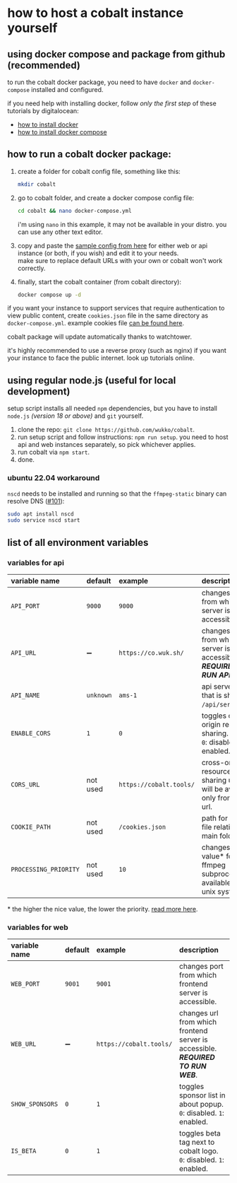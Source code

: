 # how to host a cobalt instance yourself
## using docker compose and package from github (recommended)
to run the cobalt docker package, you need to have `docker` and `docker-compose` installed and configured.

if you need help with installing docker, follow *only the first step* of these tutorials by digitalocean:
- [how to install docker](https://www.digitalocean.com/community/tutorial-collections/how-to-install-and-use-docker)
- [how to install docker compose](https://www.digitalocean.com/community/tutorial-collections/how-to-install-docker-compose)

## how to run a cobalt docker package: 
1. create a folder for cobalt config file, something like this:  
    ```sh
    mkdir cobalt
    ```  

2. go to cobalt folder, and create a docker compose config file:  
    ```sh
    cd cobalt && nano docker-compose.yml
    ```  
    i'm using `nano` in this example, it may not be available in your distro. you can use any other text editor.  

3. copy and paste the [sample config from here](https://github.com/wukko/cobalt/blob/current/docs/examples/docker-compose.example.yml) for either web or api instance (or both, if you wish) and edit it to your needs.  
    make sure to replace default URLs with your own or cobalt won't work correctly.  

4. finally, start the cobalt container (from cobalt directory):
    ```sh
    docker compose up -d
    ```

if you want your instance to support services that require authentication to view public content, create `cookies.json` file in the same directory as `docker-compose.yml`. example cookies file [can be found here](https://github.com/wukko/cobalt/blob/current/docs/examples/cookies.example.json).

cobalt package will update automatically thanks to watchtower.

it's highly recommended to use a reverse proxy (such as nginx) if you want your instance to face the public internet. look up tutorials online.

## using regular node.js (useful for local development)
setup script installs all needed `npm` dependencies, but you have to install `node.js` *(version 18 or above)* and `git` yourself.

1. clone the repo: `git clone https://github.com/wukko/cobalt`.
2. run setup script and follow instructions: `npm run setup`. you need to host api and web instances separately, so pick whichever applies.
3. run cobalt via `npm start`.
4. done.

### ubuntu 22.04 workaround
`nscd` needs to be installed and running so that the `ffmpeg-static` binary can resolve DNS ([#101](https://github.com/wukko/cobalt/issues/101#issuecomment-1494822258)):

```bash
sudo apt install nscd
sudo service nscd start
```

## list of all environment variables
### variables for api
| variable name         | default   | example                 | description                                                                  |
|:----------------------|:----------|:------------------------|:-----------------------------------------------------------------------------|
| `API_PORT`            | `9000`    |  `9000`                 | changes port from which api server is accessible.                            |
| `API_URL`             | ➖        | `https://co.wuk.sh/`    | changes url from which api server is accessible. <br> ***REQUIRED TO RUN API***.  |
| `API_NAME`            | `unknown` | `ams-1`                 | api server name that is shown in `/api/serverInfo`.                          |
| `ENABLE_CORS`         | `1`       | `0`                     | toggles cross-origin resource sharing. <br> `0`: disabled. `1`: enabled.          |
| `CORS_URL`            | not used  | `https://cobalt.tools/` | cross-origin resource sharing url. api will be available only from this url. |
| `COOKIE_PATH`         | not used  | `/cookies.json`         | path for cookie file relative to main folder.                                |
| `PROCESSING_PRIORITY` | not used  | `10`                    | changes `nice` value* for ffmpeg subprocess. available only on unix systems. |

\* the higher the nice value, the lower the priority. [read more here](https://en.wikipedia.org/wiki/Nice_(Unix)).

### variables for web
| variable name   | default | example                 | description                                                                      |
|:--------------- |:--------|:------------------------|:---------------------------------------------------------------------------------|
| `WEB_PORT`      | `9001`  |  `9001`                 | changes port from which frontend server is accessible.                           |
| `WEB_URL`       | ➖      | `https://cobalt.tools/` | changes url from which frontend server is accessible. <br> ***REQUIRED TO RUN WEB***. |
| `SHOW_SPONSORS` | `0`     | `1`                     | toggles sponsor list in about popup. <br> `0`: disabled. `1`: enabled.                |
| `IS_BETA`       | `0`     | `1`                     | toggles beta tag next to cobalt logo. <br> `0`: disabled. `1`: enabled.               |
